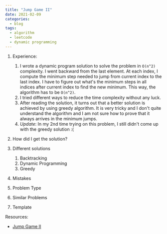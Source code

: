 ```yaml
---
title: "Jump Game II"
date: 2021-02-09
categories:
  - blog
tags:
  - algorithm
  - leetcode
  - dynamic programming
---
```


1. Experience:
    1. I wrote a dynamic program solution to solve the problem in `O(n^2)` complexity. I went backward from the last element. At each index, I compute the minimum step needed to jump from current index to the last index. I have to figure out what's the minimum steps in all indices after current index to find the new minimum. 
    This way, the algorithm has to be `O(n^2)`.
    2. I tried different ways to reduce the time complexity without any luck.
    3. After reading the solution, it turns out that a better solution is achieved by using greedy algorithm. It is very tricky and I don't quite understand the algorithm and I am not sure how to prove that it always arrives in the minimum jumps.
    4. *Update*: In my 2nd time trying on this problem, I still didn't come up with the greedy solution :(


2. How did I get the solution? 


3. Different solutions
    1. Backtracking
    2. Dynamic Programming
    3. Greedy

4. Mistakes

5. Problem Type

6. Similar Problems



7. Template



Resources:
* [Jump Game II][LeetCode Link]

[LeetCode Link]: https://leetcode.com/problems/jump-game-ii/